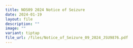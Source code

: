 ```yaml
---
title: NOS09 2024 Notice of Seizure
date: 2024-01-19
layout: file
description: ""
image: ""
variant: tiptap
file_url: /files/Notice_of_Seizure_09_2024_JSU9876.pdf
---
```

